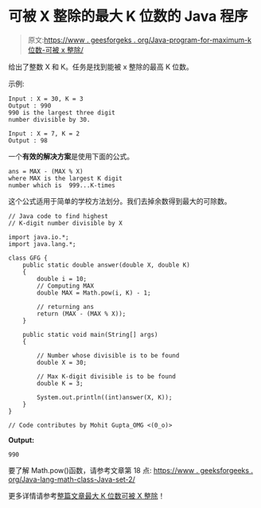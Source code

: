 # 可被 X 整除的最大 K 位数的 Java 程序

> 原文:[https://www . geesforgeks . org/Java-program-for-maximum-k 位数-可被 x 整除/](https://www.geeksforgeeks.org/java-program-for-largest-k-digit-number-divisible-by-x/)

给出了整数 X 和 K。任务是找到能被 x 整除的最高 K 位数。

示例:

```
Input : X = 30, K = 3
Output : 990
990 is the largest three digit 
number divisible by 30.

Input : X = 7, K = 2
Output : 98

```

一个**有效的解决方案**是使用下面的公式。

```
ans = MAX - (MAX % X)
where MAX is the largest K digit 
number which is  999...K-times
```

这个公式适用于简单的学校方法划分。我们去掉余数得到最大的可除数。

```
// Java code to find highest
// K-digit number divisible by X

import java.io.*;
import java.lang.*;

class GFG {
    public static double answer(double X, double K)
    {
        double i = 10;
        // Computing MAX
        double MAX = Math.pow(i, K) - 1;

        // returning ans
        return (MAX - (MAX % X));
    }

    public static void main(String[] args)
    {

        // Number whose divisible is to be found
        double X = 30;

        // Max K-digit divisible is to be found
        double K = 3;

        System.out.println((int)answer(X, K));
    }
}

// Code contributes by Mohit Gupta_OMG <(0_o)>
```

**Output:**

```
990

```

要了解 Math.pow()函数，请参考文章第 18 点:
[https://www . geeksforgeeks . org/Java-lang-math-class-Java-set-2/](https://www.geeksforgeeks.org/java-lang-math-class-java-set-2/)

更多详情请参考[整篇文章最大 K 位数可被 X 整除](https://www.geeksforgeeks.org/largest-k-digit-number-divisible-x/)！